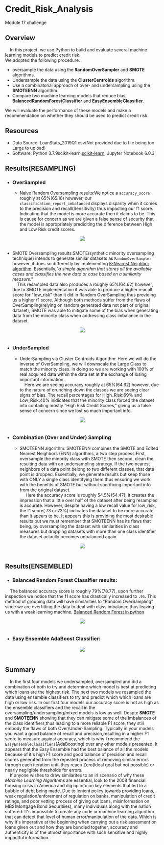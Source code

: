 # Credit_Risk_Analysis
Module 17 challenge

## Overview
&nbsp;&nbsp;&nbsp;&nbsp;In this project, we use Python to build and evaluate several machine learning models to predict credit risk.\
We adopted the following procedure:
- oversample the data using the **RandomOverSampler** and **SMOTE** algorithms.
- Undersample the data using the **ClusterCentroids** algorithm.
- Use a combinatorial approach of over- and undersampling using the **SMOTEENN** algorithm.
- Compare two machine learning models that reduce bias, **BalancedRandomForestClassifier** and **EasyEnsembleClassifier**.

We will evaluate the performance of these models and make a recommendation on whether they should be used to predict credit risk.

## Resources
- Data Source: LoanStats_2019Q1.csv(Not provided due to file being too Large to upload)
- Software: Python 3.7.9scikit-learn,[scikit-learn](https://scikit-learn.org/stable/install.html), Jupyter Notebook 6.0.3

## Results(RESAMPLING)
- ### OverSampled

  - Naive Random Oversampling results:We notice a `accuracy_score` roughly at 65%(65.16) however, our `classification_report_imbalanced` displays disparity when it comes to the precision and recall(Sensitivity) thus impacting our f1 score. Indicating that the model is more accurate then it claims to be. This is cause for concern as we are given a false sense of security that the model is appropriately prediciting the diference between High and Low Risk credit scores.
<p align="center">  
<img src="https://github.com/KdotGhai/Credit_Risk_Analysis/blob/608df1ecfc22e18b050f9b106636858274850b45/Images/RESAMPLING_Naive_Random_Oversampling.png" />
  <br>  </br>
</p>

  - SMOTE Oversampling results:SMOTE(synthetic minority oversampling technique) intends to generate similar datasets as `RandomOverSampler` however, it does so differently by implementing [K-Nearest Neighbor algorithm](https://towardsdatascience.com/a-simple-introduction-to-k-nearest-neighbors-algorithm-b3519ed98e). Essentially,<em>"a simple algorithm that stores all the available cases and classifies the new data or case based on a similarity measure."</em>  
&nbsp;&nbsp;&nbsp;&nbsp;This resampled data also produces a roughly 65%(64.62) however, due to SMOTE implementation it was able to produce a higher reacall score for "low_risk" than it did in Random OverSampling thus providing us a higher f1 score. Although both methods suffer from the flaws of OverSampling(relying on random generated data not part of original dataset), SMOTE was able to mitigate some of the bias when generating data from the minority class when addressing class imbalance in the dataset.
<p align="center">
  
<img src="https://github.com/KdotGhai/Credit_Risk_Analysis/blob/608df1ecfc22e18b050f9b106636858274850b45/Images/RESAMPLING_SMOTE_OverSampling.png"/>
    <br>  </br>
</p>

- ### UnderSampled
  - UnderSampling via Cluster Centroids Algorithm: Here we will do the inverse of OverSampling, we will downscale the Large Class to match the minority class. In doing so we are working with 100% of real acquired data within the data set at the exchange of losing important information.  
&nbsp;&nbsp;&nbsp;&nbsp;Here we are seeing accuracy roughly at 65%(64.62) however, due to the nature of crunching down the classes we are seeing clear signs of bias. The recall percentages for High_Risk:69% and Low_Risk:40% inidicates that the minority class forced the dataset into contaiting mostly "High Risk Credit Scores," giving us a false sense of concern since we lost so much important info.
<p align="center">
<img src="https://github.com/KdotGhai/Credit_Risk_Analysis/blob/608df1ecfc22e18b050f9b106636858274850b45/Images/RESAMPLING_Cluster_Centroid_UnderSampling.png"/>
    <br>  </br>
</p>

- ### Combination (Over and Under) Sampling
  - SMOTEENN algorithm: SMOTEENN combines the SMOTE and Edited Nearest Neighbors (ENN) algorithms, a two step process:First, oversample the minority class with SMOTE then second, clean the resulting data with an undersampling strategy. If the two nearest neighbors of a data point belong to two different classes, that data point is dropped. Essentially, we generate results but keep those with ONLY a single class identifying them thus ensuring we work with the benefits of SMOTE but without sacrificing important info from the original dataset.  
&nbsp;&nbsp;&nbsp;&nbsp; Here the accuracy score is roughly 54.5%(54.47), it creates the impression that a little over half of the dataset after being resampled is accurate. However, despite having a low recall value for low_risk, the f1 score(.73 or 73%) indicates the dataset to be more accurate than it apears to be. It appears this is providing the most desirable results but we must remember that SMOTEENN has its flaws that being, by oversampling the dataset with similarities in class measures but dropping datasets with more than one class identifier the dataset actaully becomes unbalanced again.
<p align="center">
<img src="https://github.com/KdotGhai/Credit_Risk_Analysis/blob/608df1ecfc22e18b050f9b106636858274850b45/Images/RESAMPLING_Combination_(Over%20and%20Under)_Sampling.png"/>
   <br>  </br>
</p>

## Results(ENSEMBLED)  

- ### Balanced Random Forest Classifier results:  

&nbsp;&nbsp;&nbsp;&nbsp;The balanced accuracy score is roughly 79%(78.77), upon further inspection we notice that the f1 score has drastically increased to `.95`. This method of grouping data will have similarities to "Random OverSampling" since we are overfitting the data to deal with class imbalance thus leaving us with a weak learning machine.
[Balanced Random Forest in python](https://www.linuxtut.com/en/0f6faf5629f6c563d36f/)
<p align="center">
<img src="https://github.com/KdotGhai/Credit_Risk_Analysis/blob/1c91742c3fc45b934a0ac2f40a564985dedd895f/Images/ENSEMBLE_BalancedRandomForestClassifier.png"/>
   <br>  </br>
</p>

- ### Easy Ensemble AdaBoost Classifier:
<p align="center">
<img src="https://github.com/KdotGhai/Credit_Risk_Analysis/blob/1c91742c3fc45b934a0ac2f40a564985dedd895f/Images/ENSEMBLE_EasyEnsembleClassifier_AdaBoosting.png"/>
   <br>  </br>
</p>

## Summary
&nbsp;&nbsp;&nbsp;&nbsp;In the first four models we undersampled, oversampled and did a combination of both to try and determine which model is best at predicting which loans are the highest risk. The next two models we resampled the data using ensemble classifiers to try and predict which which loans are high or low risk. In our first four models our accuracy score is not as high as the ensemble classifiers and the recall in the oversampling/undersampling/mixed models is low as well. Despte <b>SMOTE</b> and <b>SMOTEENN</b> showing that they can mitigate some of the imbalances of the class identifiers,thus leading to a more reliable F1 score, they still embody the flaws of both Over/Under-Sampling. Typically in your models you want a good balance of recall and precision,resulting in a higher F1 score to measure against accuracy, which is why I recommend the `EasyEnsembleClassifiers`(AdaBoosting) over any other models presented. It appears that the Easy Ensemble had the best balance of all the models because of it's high F1 score and good balance of precision and recall scores generated from the repeated process of removing similar errors through each iteration until they reach Zero(Ideal goal but not possible) or nearly negligible thresholds for errors.  
&nbsp;&nbsp;&nbsp;&nbsp;If anyone wishes to draw similarites to an irl scenario of why these <em>Machine Learning Algorithms</em> are essential, look to the 2008 financial housing crisis in America and dig up info on key elements that led to a bubble of debt being made. Due to lenient policy towards providing loans, weak regulation/enforement of regulation on banks, manipulation of credit ratings, and poor vetting process of giving out loans, misinformation on MBS(Mortgage Bond Securitiies), many individuals along with the nation suffered. It's impossible to create any code or machine learning algorithm that can detect that level of human error/manipulation of the data. Which is why it's imperative at the beginning when carrying out a risk assesment on loans given out and how they are bundled together, accuracy and authenticity is of the utmost importance with such sensitive and highly impactful information.
